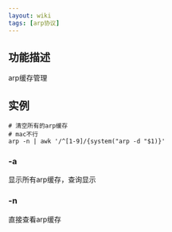 ```yaml
---
layout: wiki
tags: [arp协议]
---
```


## 功能描述

arp缓存管理

## 实例

```shell
# 清空所有的arp缓存
# mac不行
arp -n | awk '/^[1-9]/{system("arp -d "$1)}'
```

### -a

显示所有arp缓存，查询显示

### -n

直接查看arp缓存